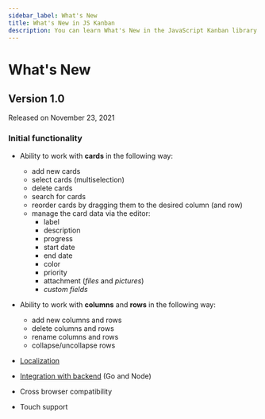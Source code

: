 ```yaml
---
sidebar_label: What's New
title: What's New in JS Kanban
description: You can learn What's New in the JavaScript Kanban library in the documentation. Browse developer guides and API reference, try out code examples and live demos.
---
```


# What's New

Version 1.0
----------------

Released on November 23, 2021

### Initial functionality

- Ability to work with **cards** in the following way:
	-	add new cards
	- select cards (multiselection)
	- delete cards
	- search for cards
	- reorder cards by dragging them to the desired column (and row)
	- manage the card data via the editor:
		- label
		- description
		- progress
		- start date
		- end date
		- color
		- priority
		- attachment (*files* and *pictures*)
		- *custom fields*

- Ability to work with **columns** and **rows** in the following way:
	- add new columns and rows
	- delete columns and rows
	- rename columns and rows
	- collapse/uncollapse rows

- [Localization](../guides/localization)
- [Integration with backend](../guides/working_with_server) (Go and Node)
- Cross browser compatibility
- Touch support
